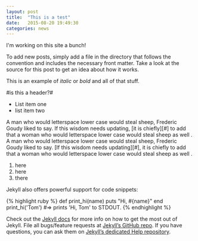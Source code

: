 ```yaml
---
layout: post
title:  "This is a test"
date:   2015-08-20 19:49:30
categories: news
---
```

I'm working on this site a bunch!

To add new posts, simply add a file in the directory that follows the convention  and includes the necessary front matter. Take a look at the source for this post to get an idea about how it works.

This is an example of _italic_ or *bold* and all of that stuff.

#is this a header?#

- List item one
- list item two

A man who would letterspace lower case would steal sheep, Frederic Goudy liked to say. If this wisdom needs updating, [it is chiefly][#] to add that a woman who would letterspace lower case would steal sheep as well . A man who would letterspace lower case would steal sheep, Frederic Goudy liked to say. [If this wisdom needs updating][#], it is chiefly to add that a woman who would letterspace lower case would steal sheep as well .

1. here
2. here
3. there

Jekyll also offers powerful support for code snippets:

{% highlight ruby %}
def print_hi(name)
  puts "Hi, #{name}"
end
print_hi('Tom')
#=> prints 'Hi, Tom' to STDOUT.
{% endhighlight %}

Check out the [Jekyll docs][jekyll] for more info on how to get the most out of Jekyll. File all bugs/feature requests at [Jekyll’s GitHub repo][jekyll-gh]. If you have questions, you can ask them on [Jekyll’s dedicated Help repository][jekyll-help].

[jekyll]:      http://jekyllrb.com
[jekyll-gh]:   https://github.com/jekyll/jekyll
[jekyll-help]: https://github.com/jekyll/jekyll-help
